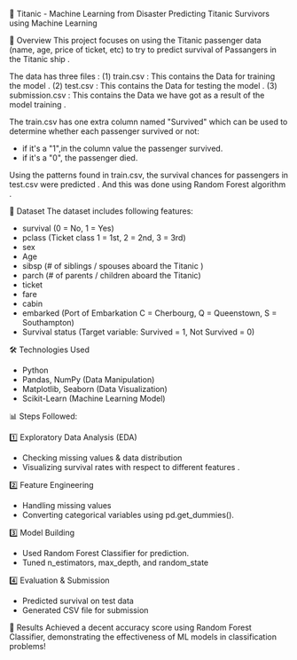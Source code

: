 🚢 Titanic - Machine Learning from Disaster
Predicting Titanic Survivors using Machine Learning

📌 Overview
This project focuses on using the Titanic passenger data (name, age, price of ticket, etc) to try to predict survival of Passangers in the Titanic ship .

The data has three files :
(1) train.csv : This contains the Data for training the model .
(2) test.csv : This contains the Data for testing the model . 
(3) submission.csv : This contains the Data we have got as a result of the model training . 

The train.csv has one extra column named "Survived" which can be used to determine whether each passenger survived or not:

- if it's a "1",in the column value the passenger survived.
- if it's a "0", the passenger died.

Using the patterns found in train.csv, the survival chances for passengers in test.csv were predicted . And this was done using Random Forest algorithm .

📂 Dataset
The dataset includes following features:

- survival	(0 = No, 1 = Yes)
- pclass	(Ticket class	1 = 1st, 2 = 2nd, 3 = 3rd)
- sex	
- Age	
- sibsp	   (# of siblings / spouses aboard the Titanic	)
- parch	   (# of parents / children aboard the Titanic)
- ticket	
- fare	
- cabin
- embarked	(Port of Embarkation	C = Cherbourg, Q = Queenstown, S = Southampton)
- Survival status (Target variable: Survived = 1, Not Survived = 0)


🛠️ Technologies Used
- Python
- Pandas, NumPy (Data Manipulation)
- Matplotlib, Seaborn (Data Visualization)
- Scikit-Learn (Machine Learning Model)

📊 Steps Followed:

1️⃣ Exploratory Data Analysis (EDA)
- Checking missing values & data distribution
- Visualizing survival rates with respect to different features .

2️⃣ Feature Engineering
- Handling missing values
- Converting categorical variables using pd.get_dummies().

3️⃣ Model Building
- Used Random Forest Classifier for prediction.
- Tuned n_estimators, max_depth, and random_state

4️⃣ Evaluation & Submission
- Predicted survival on test data
- Generated CSV file  for submission

📌 Results
Achieved a decent accuracy score using Random Forest Classifier, demonstrating the effectiveness of ML models in classification problems!

